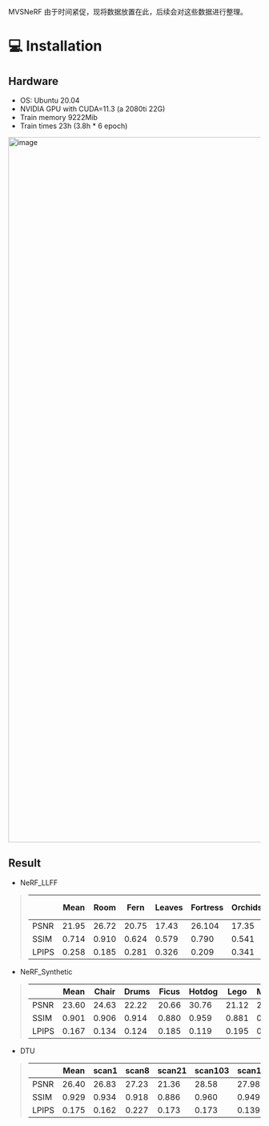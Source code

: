 MVSNeRF
由于时间紧促，现将数据放置在此，后续会对这些数据进行整理。
# :computer: Installation

## Hardware

* OS: Ubuntu 20.04  
* NVIDIA GPU with CUDA=11.3 (a 2080ti 22G)
* Train memory 9222Mib
* Train times 23h (3.8h * 6 epoch)

<img width="1409" alt="image" src="https://github.com/user-attachments/assets/46a1a05e-ef2d-43f2-9caf-c14357f007c4">

## Result
- NeRF_LLFF
  
> |           |   Mean   |   Room   |   Fern   |   Leaves   |   Fortress   |   Orchids   |   Flower   |   T-Rex   |   Horns   |
> |-----------|----------|----------|----------|------------|--------------|-------------|------------|-----------|-----------|
> |    PSNR   |   21.95  |   26.72  |   20.75  |   17.43    |   26.104     |   17.35     |   23.75    |   20.75   |   22.74   |
> |    SSIM   |   0.714  |   0.910  |   0.624  |   0.579    |   0.790      |   0.541     |   0.785    |   0.715   |   0.767   |
> |    LPIPS  |   0.258  |   0.185  |   0.281  |   0.326    |   0.209      |   0.341     |   0.212    |   0.255   |   0.259   |

- NeRF_Synthetic
> |           |   Mean   |  Chair   |   Drums   |   Ficus   |   Hotdog     |     Lego    |  Materials |    Mic    |    Ship   |
> |-----------|----------|----------|-----------|-----------|--------------|-------------|------------|-----------|-----------|
> |    PSNR   |   23.60  |   24.63  |   22.22   |   20.66   |    30.76     |   21.12     |   21.54    |   23.26   |   24.65   |
> |    SSIM   |   0.901  |   0.906  |   0.914   |   0.880   |    0.959     |   0.881     |   0.891    |   0.938   |   0.839   |
> |    LPIPS  |   0.167  |   0.134  |   0.124   |   0.185   |    0.119     |   0.195     |   0.165    |   0.100   |   0.315   |

- DTU
> |           |   Mean   |   scan1   |   scan8   |   scan21   |   scan103   |   scan114   |   
> |-----------|----------|-----------|-----------|------------|-------------|-------------|
> |    PSNR   |   26.40  |   26.83   |   27.23   |   21.36    |   28.58     |   27.98     |
> |    SSIM   |   0.929  |   0.934   |   0.918   |   0.886    |   0.960     |   0.949     |
> |    LPIPS  |   0.175  |   0.162   |   0.227   |   0.173    |   0.173     |   0.139     |
